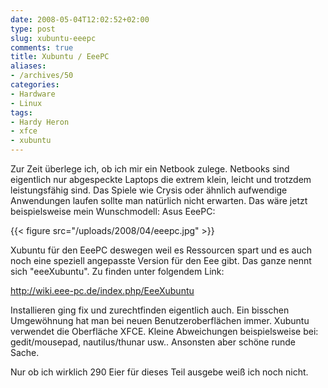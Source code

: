 ```yaml
---
date: 2008-05-04T12:02:52+02:00
type: post
slug: xubuntu-eeepc
comments: true
title: Xubuntu / EeePC
aliases:
- /archives/50
categories:
- Hardware
- Linux
tags:
- Hardy Heron
- xfce
- xubuntu
---
```


Zur Zeit überlege ich, ob ich mir ein Netbook zulege. Netbooks sind eigentlich nur abgespeckte
Laptops die extrem klein, leicht und trotzdem leistungsfähig sind. Das Spiele wie
Crysis oder ähnlich aufwendige Anwendungen laufen sollte man natürlich nicht erwarten.
Das wäre jetzt beispielsweise mein Wunschmodell: Asus EeePC:

{{< figure src="/uploads/2008/04/eeepc.jpg" >}}

Xubuntu für den EeePC deswegen weil es Ressourcen spart und es auch noch eine speziell
angepasste Version für den Eee gibt. Das ganze nennt sich "eeeXubuntu". Zu finden unter folgendem Link:

http://wiki.eee-pc.de/index.php/EeeXubuntu

Installieren ging fix und zurechtfinden eigentlich auch. Ein bisschen Umgewöhnung
hat man bei neuen Benutzeroberflächen immer. Xubuntu verwendet die Oberfläche XFCE.
Kleine Abweichungen beispielsweise bei: gedit/mousepad, nautilus/thunar usw.. Ansonsten aber schöne runde Sache.

Nur ob ich wirklich 290 Eier für dieses Teil ausgebe weiß ich noch nicht.
